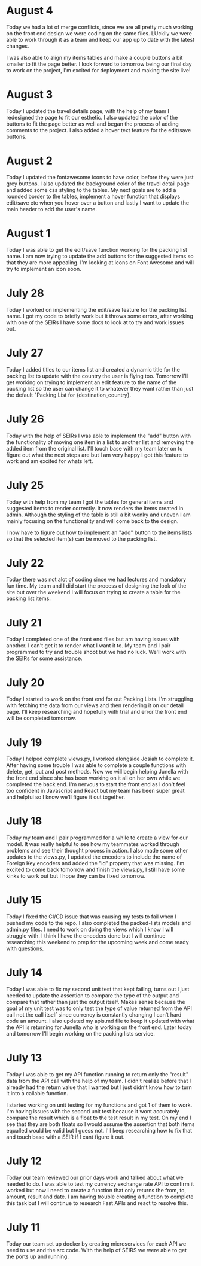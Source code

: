 # August 4
Today we had a lot of merge conflicts, since we are all pretty much working on the front end design we were coding on the same files. LUckily we were able to work through it as a team and keep our app up to date with the latest changes. 

I was also able to align my items tables and make a couple buttons a bit smaller to fit the page better.
I look forward to tomorrow being our final day to work on the project, I'm excited for deployment and making the site live!

# August 3
Today I updated the travel details page, with the help of my team I redesigned the page to fit our esthetic. I also updated the color of the buttons to fit the page better as well and began the process of adding comments to the project. I also added a hover text feature for the edit/save buttons. 

# August 2
Today I updated the fontawesome icons to have color, before they were just grey buttons. I also updated the background color of the travel detail page and added some css styling to the tables. My next goals are to add a rounded border to the tables, implement a hover function that displays edit/save etc when you hover over a button and lastly I want to update the main header to add the user's name. 

# August 1
Today I was able to get the edit/save function working for the packing list name. I am now trying to update the add buttons for the suggested items so that they are more appealing. I'm looking at icons on Font Awesome and will try to implement an icon soon. 

# July 28
Today I worked on implementing the edit/save feature for the packing list name. I got my code to briefly work but it throws some errors, after working with one of the SEIRs I have some docs to look at to try and work issues out. 

# July 27
Today I added titles to our items list and created a dynamic title for the packing list to update with the country the user is flying too. Tomorrow I'll get working on trying to implement an edit feature to the name of the packing list so the user can change it to whatever they want rather than just the default "Packing List for {destination_country}. 

# July 26
Today with the help of SEIRs I was able to implement the "add" button with the functionality of moving one item in a list to another list and removing the added item from the original list. I'll touch base with my team later on to figure out what the next steps are but I am very happy I got this feature to work and am excited for whats left. 

# July 25
Today with help from my team I got the tables for general items and suggested items to render correctly. It now renders the items created in admin. Although the styling of the table is still a bit wonky and uneven I am mainly focusing on the functionality and will come back to the design. 

I now have to figure out how to implement an "add" button to the items lists so that the selected item(s) can be moved to the packing list. 

# July 22
Today there was not alot of coding since we had lectures and mandatory fun time. My team and I did start the process of designing the look of the site but over the weekend I will focus on trying to create a table for the packing list items.  

# July 21
Today I completed one of the front end files but am having issues with another. I can't get it to render what I want it to. My team and I pair programmed to try and trouble shoot but we had no luck. We'll work with the SEIRs for some assistance. 

# July 20
Today I started to work on the front end for out Packing Lists. I'm struggling with fetching the data from our views and then rendering it on our detail page. I'll keep researching and hopefully with trial and error the front end will be completed tomorrow. 

# July 19
Today I helped complete views.py, I worked alongside Josiah to complete it. After having some trouble I was able to complete
a couple functions with delete, get, put and post methods. Now we will begin helping Junella with the front end since she has been working on it all on her own while we completed the back end. I'm nervous to start the front end as I don't feel too confident in Javascript and React but my team has been super great and helpful so I know we'll figure it out together. 

# July 18
Today my team and I pair programmed for a while to create a view for our model. It was really helpful to see how my teammates worked through problems and see their thought process in action. I also made some other updates to the views.py, I updated the encoders to include the name of Foreign Key encoders and added the "id" property that was missing. I'm excited to come back tomorrow and finish the views.py, I still have some kinks to work out but I hope they can be fixed tomorrow. 

# July 15
Today I fixed the CI/CD issue that was causing my tests to fail when I pushed my code to the repo. I also completed the packed-lists models and admin.py files. I need to work on doing the views which I know I will struggle with. I think I have the encoders done but I will continue researching this weekend to prep for the upcoming week and come ready with questions.  

# July 14 
Today I was able to fix my second unit test that kept failing, turns out I just needed to update the assertion to compare the type of the output and compare that rather than just the output itself. Makes sense because the goal of my unit test was to only 
test the type of value returned from the API call not the call itself since currency is constantly changing I can't hard code an amount. I also updated my apis.md file to keep it updated with what the API is returning for Junella who is working on the front end. Later today and tomorrow I'll begin working on the packing lists service. 

# July 13 
Today I was able to get my API function running to return only the "result" data from the API call with the help of my team. I didn't realize before that I already had the return value that I wanted but I just didn't know how to turn it into a callable function. 

I started working on unit testing for my functions and got 1 of them to work. I'm having issues with the second unit test because it wont accurately compare the result which is a float to the test result in my test. On my end I see that they are both floats so I would assume the assertion that both items equalled would be valid but I guess not. I'll keep researching how to fix that and touch base with a SEIR if I cant figure it out. 

# July 12
Today our team reviewed our prior days work and talked about what we needed to do. I was able to test my currency exchange rate API to confirm it worked but now I need to create a function that only returns the from, to, amount, result and date. I am having trouble creating a function to complete this task but I will continue to research Fast APIs and react to resolve this. 

# July 11
Today our team set up docker by creating microservices for each API we need to use and the src code. With the help of SEIRS we were able to get the ports up and running. 